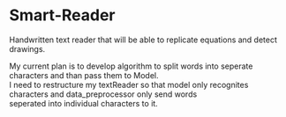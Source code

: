﻿# Smart-Reader

Handwritten text reader that will be able to replicate equations and detect drawings.

My current plan is to develop algorithm to split words into seperate characters and than pass them to Model.<br>
I need to restructure my textReader so that model only recognites characters and data_preprocessor only send words<br>
seperated into individual characters to it.